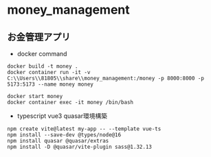 # money_management


## お金管理アプリ

- docker command
```
docker build -t money .
docker container run -it -v C:\\Users\\81805\\share\\money_management:/money -p 8000:8000 -p 5173:5173 --name money money

docker start money
docker container exec -it money /bin/bash
```

- typescript vue3 quasar環境構築
```
npm create vite@latest my-app -- --template vue-ts
npm install --save-dev @types/node@16
npm install quasar @quasar/extras
npm install -D @quasar/vite-plugin sass@1.32.13

```
